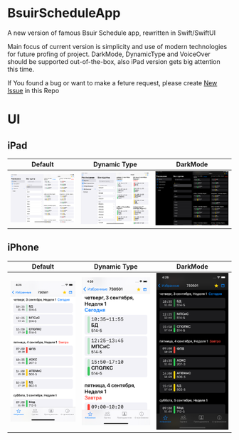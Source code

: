# BsuirScheduleApp
A new version of famous Bsuir Schedule app, rewritten in Swift/SwiftUI

Main focus of current version is simplicity and use of modern technologies for future profing of project.
DarkMode, DynamicType and VoiceOver should be supported out-of-the-box, also iPad version gets big attention this time.

If You found a bug or want to make a feture request, please create [New Issue](https://github.com/asiliuk/BsuirScheduleApp/issues/new/choose) in this Repo

# UI

## iPad

| Default | Dynamic Type | DarkMode |
| ------- | ------------ | -------- |
| <img src="img/iPad Pro Default.png">| <img src="img/iPad Pro DynamicType.png"> | <img src="img/iPad Pro DarkMode.png"> |


## iPhone
| Default | Dynamic Type | DarkMode |
| ------- | ------------ | -------- |
| <img src="img/iPhone Default.png">| <img src="img/iPhone DynamicType.png"> | <img src="img/iPhone DarkMode.png"> |
